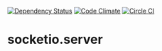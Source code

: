 [![Dependency Status](https://gemnasium.com/Micka33/socketio.server.svg)](https://gemnasium.com/Micka33/socketio.server)
[![Code Climate](https://codeclimate.com/github/Micka33/socketio.server/badges/gpa.svg)](https://codeclimate.com/github/Micka33/socketio.server)
[![Circle CI](https://circleci.com/gh/Micka33/socketio.server.svg?style=svg)](https://circleci.com/gh/Micka33/socketio.server)


socketio.server
===============
